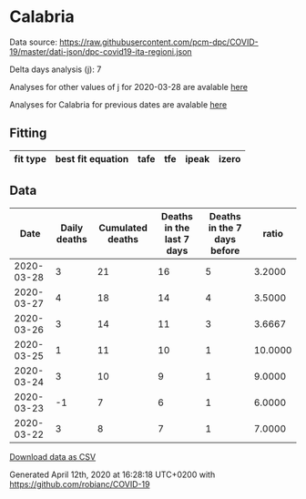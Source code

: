 # Calabria

Data source: https://raw.githubusercontent.com/pcm-dpc/COVID-19/master/dati-json/dpc-covid19-ita-regioni.json

Delta days analysis (j): 7

Analyses for other values of j for 2020-03-28 are avalable [here](../README.md)

Analyses for Calabria for previous dates are avalable [here](../../README.md)

## Fitting 
|fit type|best fit equation|tafe|tfe|ipeak|izero|
|-------|-----|--------|------|---|---|

## Data
|Date|Daily deaths|Cumulated deaths|Deaths in the last 7 days|Deaths in the 7 days before|ratio|
|----|----------|-----------|-------|--------------------|-----|
|2020-03-28|3|21|16|5|3.2000|
|2020-03-27|4|18|14|4|3.5000|
|2020-03-26|3|14|11|3|3.6667|
|2020-03-25|1|11|10|1|10.0000|
|2020-03-24|3|10|9|1|9.0000|
|2020-03-23|-1|7|6|1|6.0000|
|2020-03-22|3|8|7|1|7.0000|

[Download data as CSV](COVID-19_calabria_j7_2020-03-28.csv)

Generated April 12th, 2020 at 16:28:18 UTC+0200 with https://github.com/robianc/COVID-19
